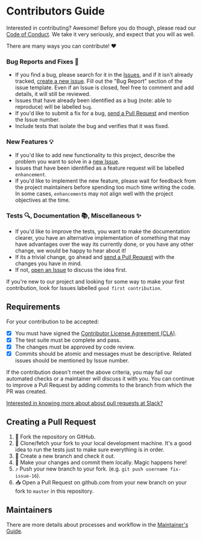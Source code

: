 # Contributors Guide

Interested in contributing? Awesome! Before you do though, please read our
[Code of Conduct](https://slackhq.github.io/code-of-conduct). We take it very seriously, and expect that you will as
well.

There are many ways you can contribute! :heart:

### Bug Reports and Fixes :bug:
-  If you find a bug, please search for it in the [Issues](https://github.com/slackapi/deno-slack-builder/issues), and if it isn't already tracked,
   [create a new issue](https://github.com/slackapi/deno-slack-builder/issues/new). Fill out the "Bug Report" section of the issue template. Even if an Issue is closed, feel free to comment and add details, it will still
   be reviewed.
-  Issues that have already been identified as a bug (note: able to reproduce) will be labelled `bug`.
-  If you'd like to submit a fix for a bug, [send a Pull Request](#creating_a_pull_request) and mention the Issue number.
  -  Include tests that isolate the bug and verifies that it was fixed.

### New Features :bulb:
-  If you'd like to add new functionality to this project, describe the problem you want to solve in a [new Issue](https://github.com/slackapi/deno-slack-builder/issues/new).
-  Issues that have been identified as a feature request will be labelled `enhancement`.
-  If you'd like to implement the new feature, please wait for feedback from the project
   maintainers before spending too much time writing the code. In some cases, `enhancement`s may
   not align well with the project objectives at the time.

### Tests :mag:, Documentation :books:, Miscellaneous :sparkles:
-  If you'd like to improve the tests, you want to make the documentation clearer, you have an
   alternative implementation of something that may have advantages over the way its currently
   done, or you have any other change, we would be happy to hear about it!
  -  If its a trivial change, go ahead and [send a Pull Request](#creating_a_pull_request) with the changes you have in mind.
  -  If not, [open an Issue](https://github.com/slackapi/deno-slack-builder/issues/new) to discuss the idea first.

If you're new to our project and looking for some way to make your first contribution, look for
Issues labelled `good first contribution`.

## Requirements

For your contribution to be accepted:

- [x] You must have signed the [Contributor License Agreement (CLA)](https://cla-assistant.io/slackapi/deno-slack-builder).
- [x] The test suite must be complete and pass.
- [x] The changes must be approved by code review.
- [x] Commits should be atomic and messages must be descriptive. Related issues should be mentioned by Issue number.

If the contribution doesn't meet the above criteria, you may fail our automated checks or a maintainer will discuss it with you. You can continue to improve a Pull Request by adding commits to the branch from which the PR was created.

[Interested in knowing more about about pull requests at Slack?](https://slack.engineering/on-empathy-pull-requests-979e4257d158#.awxtvmb2z)

## Creating a Pull Request

1.  :fork_and_knife: Fork the repository on GitHub.
2.  :runner: Clone/fetch your fork to your local development machine. It's a good idea to run the tests just
    to make sure everything is in order.
3.  :herb: Create a new branch and check it out.
4.  :crystal_ball: Make your changes and commit them locally. Magic happens here!
5.  :arrow_heading_up: Push your new branch to your fork. (e.g. `git push username fix-issue-16`).
6.  :inbox_tray: Open a Pull Request on github.com from your new branch on your fork to `master` in this
    repository.

## Maintainers

There are more details about processes and workflow in the [Maintainer's Guide](./maintainers_guide.md).
